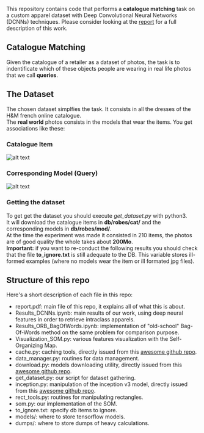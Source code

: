 This repository contains code that performs a **catalogue matching** task on a custom apparel dataset with Deep Convolutional Neural Networks (DCNNs) techniques.
Please consider looking at the [report](https://github.com/tcosmo/dresscode/blob/master/report.pdf) for a full description of this work.
## Catalogue Matching
Given the catalogue of a retailer as a dataset of photos, the task is to indentificate which of these objects people are wearing in 
real life photos that we call **queries**.
## The Dataset
The chosen dataset simplfies the task. It consists in all the dresses of the H&M french online catalogue.    
The **real world** photos consists in the models that wear the items. You get associations like these:
### Catalogue Item
![alt text](old/ex_cat.jpg "An item of the catalogue")
### Corresponding Model (Query)
![alt text](old/ex_mod.jpg "A model wearing it")
### Getting the dataset
To get get the dataset you should execute *get_dataset.py* with python3.   
It will download the catalogue items in **db/robes/cat/** and the corresponding models in **db/robes/mod/**.   
At the time the experiment was made it consisted in 210 items, the photos are of good quality the whole takes about **200Mo**.    
**Important:** if you want to re-conduct the following results you should check that the file **to_ignore.txt** is still 
adequate to the DB. This variable stores ill-formed examples (where no models wear the item or ill formated jpg files).  
## Structure of this repo
Here's a short description of each file in this repo:    
- report.pdf: main file of this repo, it explains all of what this is about.      
- Results_DCNNs.ipynb: main results of our work, using deep neural features in order to retrieve intraclass apparels.      
- Results_ORB_BagOfWords.ipynb: implementation of "old-school" Bag-Of-Words method on the same problem for comparison purpose.
- Visualization_SOM.py: various features visualization with the Self-Organizing Map.     
- cache.py: caching tools, directly issued from this [awesome github repo](https://github.com/Hvass-Labs/TensorFlow-Tutorials).     
- data_manager.py: routines for data management.    
- download.py: models downloading utility, directly issued from this [awesome github repo](https://github.com/Hvass-Labs/TensorFlow-Tutorials).   
- get_dataset.py: our script for dataset gathering.    
- inception.py: manipulation of the inception v3 model, directly issued from this [awesome github repo](https://github.com/Hvass-Labs/TensorFlow-Tutorials).    
- rect_tools.py: routines for manipulating rectangles.     
- som.py: our implementation of the SOM.      
- to_ignore.txt: specify db items to ignore.           
- models/: where to store tensorflow models.     
- dumps/: where to store dumps of heavy calculations.     
